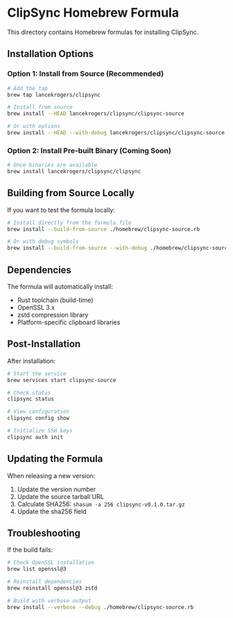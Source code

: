 # ClipSync Homebrew Formula

This directory contains Homebrew formulas for installing ClipSync.

## Installation Options

### Option 1: Install from Source (Recommended)

```bash
# Add the tap
brew tap lancekrogers/clipsync

# Install from source
brew install --HEAD lancekrogers/clipsync/clipsync-source

# Or with options
brew install --HEAD --with-debug lancekrogers/clipsync/clipsync-source
```

### Option 2: Install Pre-built Binary (Coming Soon)

```bash
# Once binaries are available
brew install lancekrogers/clipsync/clipsync
```

## Building from Source Locally

If you want to test the formula locally:

```bash
# Install directly from the formula file
brew install --build-from-source ./homebrew/clipsync-source.rb

# Or with debug symbols
brew install --build-from-source --with-debug ./homebrew/clipsync-source.rb
```

## Dependencies

The formula will automatically install:
- Rust toolchain (build-time)
- OpenSSL 3.x
- zstd compression library
- Platform-specific clipboard libraries

## Post-Installation

After installation:

```bash
# Start the service
brew services start clipsync-source

# Check status
clipsync status

# View configuration
clipsync config show

# Initialize SSH keys
clipsync auth init
```

## Updating the Formula

When releasing a new version:

1. Update the version number
2. Update the source tarball URL
3. Calculate SHA256: `shasum -a 256 clipsync-v0.1.0.tar.gz`
4. Update the sha256 field

## Troubleshooting

If the build fails:

```bash
# Check OpenSSL installation
brew list openssl@3

# Reinstall dependencies
brew reinstall openssl@3 zstd

# Build with verbose output
brew install --verbose --debug ./homebrew/clipsync-source.rb
```